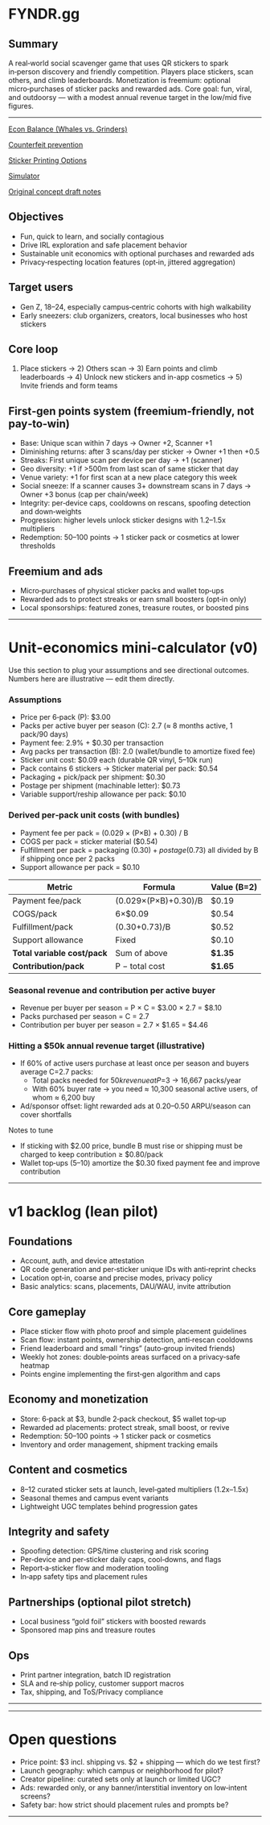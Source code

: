 # FYNDR.gg

## Summary

A real‑world social scavenger game that uses QR stickers to spark in‑person discovery and friendly competition. Players place stickers, scan others, and climb leaderboards. Monetization is freemium: optional micro‑purchases of sticker packs and rewarded ads. Core goal: fun, viral, and outdoorsy — with a modest annual revenue target in the low/mid five figures.

---

[Econ Balance (Whales vs. Grinders)](Econ%20Balance%20(Whales%20vs%20Grinders)%2026d31bb665a2802ea492d6afddb83855.md)

[Counterfeit prevention](Counterfeit%20prevention%2027031bb665a280ce82a0dbef5e60deed.md)

[Sticker Printing Options](Sticker%20Printing%20Options%2027031bb665a2804a80c7ff6b4e57f640.md)

[Simulator](Simulator%2026f31bb665a280bfba12c3fb87568131.md)

[Original concept draft notes](Original%20concept%20draft%20notes%2027031bb665a28056a1dfcadc864331e4.md)

## Objectives

- Fun, quick to learn, and socially contagious
- Drive IRL exploration and safe placement behavior
- Sustainable unit economics with optional purchases and rewarded ads
- Privacy‑respecting location features (opt‑in, jittered aggregation)

## Target users

- Gen Z, 18–24, especially campus‑centric cohorts with high walkability
- Early sneezers: club organizers, creators, local businesses who host stickers

## Core loop

1) Place stickers → 2) Others scan → 3) Earn points and climb leaderboards → 4) Unlock new stickers and in-app cosmetics → 5) Invite friends and form teams

## First‑gen points system (freemium‑friendly, not pay‑to‑win)

- Base: Unique scan within 7 days → Owner +2, Scanner +1
- Diminishing returns: after 3 scans/day per sticker → Owner +1 then +0.5
- Streaks: First unique scan per device per day → +1 (scanner)
- Geo diversity: +1 if >500m from last scan of same sticker that day
- Venue variety: +1 for first scan at a new place category this week
- Social sneeze: If a scanner causes 3+ downstream scans in 7 days → Owner +3 bonus (cap per chain/week)
- Integrity: per‑device caps, cooldowns on rescans, spoofing detection and down‑weights
- Progression: higher levels unlock sticker designs with 1.2–1.5x multipliers
- Redemption: 50–100 points → 1 sticker pack or cosmetics at lower thresholds

## Freemium and ads

- Micro‑purchases of physical sticker packs and wallet top‑ups
- Rewarded ads to protect streaks or earn small boosters (opt‑in only)
- Local sponsorships: featured zones, treasure routes, or boosted pins

---

# Unit‑economics mini‑calculator (v0)

Use this section to plug your assumptions and see directional outcomes. Numbers here are illustrative — edit them directly.

### Assumptions

- Price per 6‑pack (P): $3.00
- Packs per active buyer per season (C): 2.7  (≈ 8 months active, 1 pack/90 days)
- Payment fee: 2.9% + $0.30 per transaction
- Avg packs per transaction (B): 2.0  (wallet/bundle to amortize fixed fee)
- Sticker unit cost: $0.09 each (durable QR vinyl, 5–10k run)
- Pack contains 6 stickers → Sticker material per pack: $0.54
- Packaging + pick/pack per shipment: $0.30
- Postage per shipment (machinable letter): $0.73
- Variable support/reship allowance per pack: $0.10

### Derived per‑pack unit costs (with bundles)

- Payment fee per pack = (0.029 × (P×B) + 0.30) / B
- COGS per pack = sticker material ($0.54)
- Fulfillment per pack = packaging ($0.30) + postage ($0.73) all divided by B if shipping once per 2 packs
- Support allowance per pack = $0.10

| Metric | Formula | Value (B=2) |
| --- | --- | --- |
| Payment fee/pack | (0.029×(P×B)+0.30)/B | $0.19 |
| COGS/pack | 6×$0.09 | $0.54 |
| Fulfillment/pack | ($0.30+$0.73)/B | $0.52 |
| Support allowance | Fixed | $0.10 |
| <strong>Total variable cost/pack</strong> | Sum of above | <strong>$1.35</strong> |
| <strong>Contribution/pack</strong> | P − total cost | <strong>$1.65</strong> |

### Seasonal revenue and contribution per active buyer

- Revenue per buyer per season = P × C = $3.00 × 2.7 = $8.10
- Packs purchased per season = C = 2.7
- Contribution per buyer per season = 2.7 × $1.65 = $4.46

### Hitting a $50k annual revenue target (illustrative)

- If 60% of active users purchase at least once per season and buyers average C=2.7 packs:
    - Total packs needed for $50k revenue at P=$3 → 16,667 packs/year
    - With 60% buyer rate → you need ≈ 10,300 seasonal active users, of whom ≈ 6,200 buy
- Ad/sponsor offset: light rewarded ads at $0.20–$0.50 ARPU/season can cover shortfalls

Notes to tune

- If sticking with $2.00 price, bundle B must rise or shipping must be charged to keep contribution ≥ $0.80/pack
- Wallet top‑ups ($5–$10) amortize the $0.30 fixed payment fee and improve contribution

---

# v1 backlog (lean pilot)

## Foundations

- Account, auth, and device attestation
- QR code generation and per‑sticker unique IDs with anti‑reprint checks
- Location opt‑in, coarse and precise modes, privacy policy
- Basic analytics: scans, placements, DAU/WAU, invite attribution

## Core gameplay

- Place sticker flow with photo proof and simple placement guidelines
- Scan flow: instant points, ownership detection, anti‑rescan cooldowns
- Friend leaderboard and small “rings” (auto‑group invited friends)
- Weekly hot zones: double‑points areas surfaced on a privacy‑safe heatmap
- Points engine implementing the first‑gen algorithm and caps

## Economy and monetization

- Store: 6‑pack at $3, bundle 2‑pack checkout, $5 wallet top‑up
- Rewarded ad placements: protect streak, small boost, or revive
- Redemption: 50–100 points → 1 sticker pack or cosmetics
- Inventory and order management, shipment tracking emails

## Content and cosmetics

- 8–12 curated sticker sets at launch, level‑gated multipliers (1.2x–1.5x)
- Seasonal themes and campus event variants
- Lightweight UGC templates behind progression gates

## Integrity and safety

- Spoofing detection: GPS/time clustering and risk scoring
- Per‑device and per‑sticker daily caps, cool‑downs, and flags
- Report‑a‑sticker flow and moderation tooling
- In‑app safety tips and placement rules

## Partnerships (optional pilot stretch)

- Local business “gold foil” stickers with boosted rewards
- Sponsored map pins and treasure routes

## Ops

- Print partner integration, batch ID registration
- SLA and re‑ship policy, customer support macros
- Tax, shipping, and ToS/Privacy compliance

---

---

# Open questions

- Price point: $3 incl. shipping vs. $2 + shipping — which do we test first?
- Launch geography: which campus or neighborhood for pilot?
- Creator pipeline: curated sets only at launch or limited UGC?
- Ads: rewarded only, or any banner/interstitial inventory on low‑intent screens?
- Safety bar: how strict should placement rules and prompts be?

---